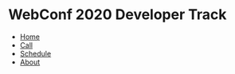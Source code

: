 # WebConf 2020 Developer Track

 * [Home](index.html)
 * [Call](call.html)
 * [Schedule](schedule.html)
 * [About](about.html)

